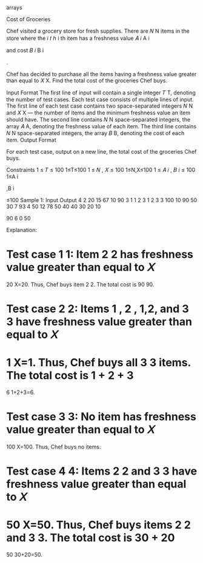 arrays

Cost of Groceries

Chef visited a grocery store for fresh supplies. There are 
𝑁
N items in the store where the 
𝑖
𝑡
ℎ
i
th
 item has a freshness value 
𝐴
𝑖
A
i
	​

 and cost 
𝐵
𝑖
B
i
	​

.

Chef has decided to purchase all the items having a freshness value greater than equal to 
𝑋
X. Find the total cost of the groceries Chef buys.

Input Format
The first line of input will contain a single integer 
𝑇
T, denoting the number of test cases.
Each test case consists of multiple lines of input.
The first line of each test case contains two space-separated integers 
𝑁
N and 
𝑋
X — the number of items and the minimum freshness value an item should have.
The second line contains 
𝑁
N space-separated integers, the array 
𝐴
A, denoting the freshness value of each item.
The third line contains 
𝑁
N space-separated integers, the array 
𝐵
B, denoting the cost of each item.
Output Format

For each test case, output on a new line, the total cost of the groceries Chef buys.

Constraints
1
≤
𝑇
≤
100
1≤T≤100
1
≤
𝑁
,
𝑋
≤
100
1≤N,X≤100
1
≤
𝐴
𝑖
,
𝐵
𝑖
≤
100
1≤A
i
	​

,B
i
	​

≤100
Sample 1:
Input
Output
4
2 20
15 67
10 90
3 1
1 2 3
1 2 3
3 100
10 90 50
30 7 93
4 50
12 78 50 40
40 30 20 10

90
6
0
50

Explanation:

Test case 
1
1: Item 
2
2 has freshness value greater than equal to 
𝑋
=
20
X=20. Thus, Chef buys item 
2
2. The total cost is 
90
90.

Test case 
2
2: Items 
1
,
2
,
1,2, and 
3
3 have freshness value greater than equal to 
𝑋
=
1
X=1. Thus, Chef buys all 
3
3 items. The total cost is 
1
+
2
+
3
=
6
1+2+3=6.

Test case 
3
3: No item has freshness value greater than equal to 
𝑋
=
100
X=100. Thus, Chef buys no items.

Test case 
4
4: Items 
2
2 and 
3
3 have freshness value greater than equal to 
𝑋
=
50
X=50. Thus, Chef buys items 
2
2 and 
3
3. The total cost is 
30
+
20
=
50
30+20=50.
